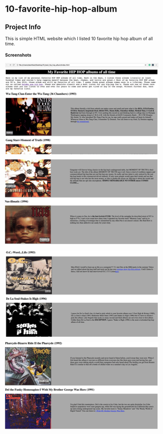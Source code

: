 # 10-favorite-hip-hop-album

## Project Info
This is simple HTML website which I listed 10 favorite hip hop album of all time.

#### Screenshots

![Main Page](./docs/display.png)

![Main2 Page](./docs/display2.png)

![Main3 Page](./docs/display3.png)

![Main4 Page](./docs/display4.png)